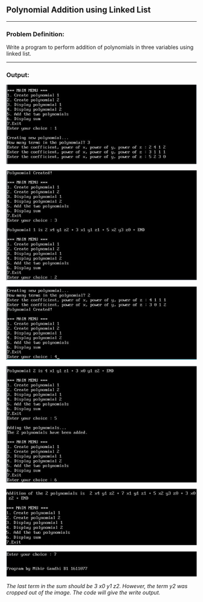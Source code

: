 ## Polynomial Addition using Linked List

-----------------------------------------
### Problem Definition:
Write a program to perform addition of polynomials in three variables using linked list.

------------------------------------------
### Output:
<p align="center">
    <img src="./output/output-1.jpg">
</p>
<p align="center">
    <img src="./output/output-2.jpg">
</p>
<p align="center">
    <img src="./output/output-3.jpg">
</p>
<p align="center">
    <img src="./output/output-4.jpg">
</p>
<p align="center">
    <img src="./output/output-5.jpg">
</p>
<p align="center">
    <img src="./output/output-6.jpg">
</p>

*The last term in the sum should be 3 x0 y1 z2. However, the term y2 was cropped out of the image. The code will give the write output.*
